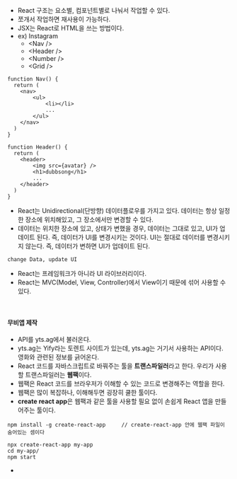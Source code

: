- React 구조는 요소별, 컴포넌트별로 나눠서 작업할 수 있다.
- 쪼개서 작업하면 재사용이 가능하다.
- JSX는 React로 HTML을 쓰는 방법이다.
- ex) Instagram
  - \<Nav />
  - \<Header />
  - \<Number />
  - \<Grid />

```react
function Nav() {
  return (
  	<nav>
    	<ul>
      		<li></li>
          	...
      	</ul>
    </nav>
  )
}

function Header() {
  return (
  	<header>
    	<img src={avatar} />
      	<h1>dubbsong</h1>
      	...
    </header>
  )
}
```

- React는 Unidirectional(단방향) 데이터플로우를 가지고 있다. 데이터는 항상 일정한 장소에 위치해있고, 그 장소에서만 변경할 수 있다.
- 데이터는 위치한 장소에 있고, 상태가 변했을 경우, 데이터는 그대로 있고, UI가 업데이트 된다. 즉, 데이터가 UI를 변경시키는 것이다. UI는 절대로 데이터를 변경시키지 않는다. 즉, 데이터가 변하면 UI가 업데이트 된다.

`change Data, update UI`

- React는 프레임워크가 아니라 UI 라이브러리이다.
- React는 MVC(Model, View, Controller)에서 View이기 때문에 섞어 사용할 수 있다.

<br>

#### 무비앱 제작

- API를 yts.ag에서 불러온다.
- yts.ag는 Yify라는 토렌트 사이트가 있는데, yts.ag는 거기서 사용하는 API이다. 영화와 관련된 정보를 긁어온다.
- React 코드를 자바스크립트로 바꿔주는 툴을 **트랜스파일러**라고 한다. 우리가 사용할 트랜스파일러는 **웹팩**이다.
- 웹팩은 React 코드를 브라우저가 이해할 수 있는 코드로 변경해주는 역할을 한다.
- 웹팩은 많이 복잡하나, 이해해두면 굉장히 쿨한 툴이다.
- **create react app**은 웹팩과 같은 툴을 사용할 필요 없이 손쉽게 React 앱을 만들어주는 툴이다.

```react
npm install -g create-react-app		// create-react-app 안에 웹팩 파일이 숨어있는 셈이다

npx create-react-app my-app
cd my-app/
npm start
```

- ​


